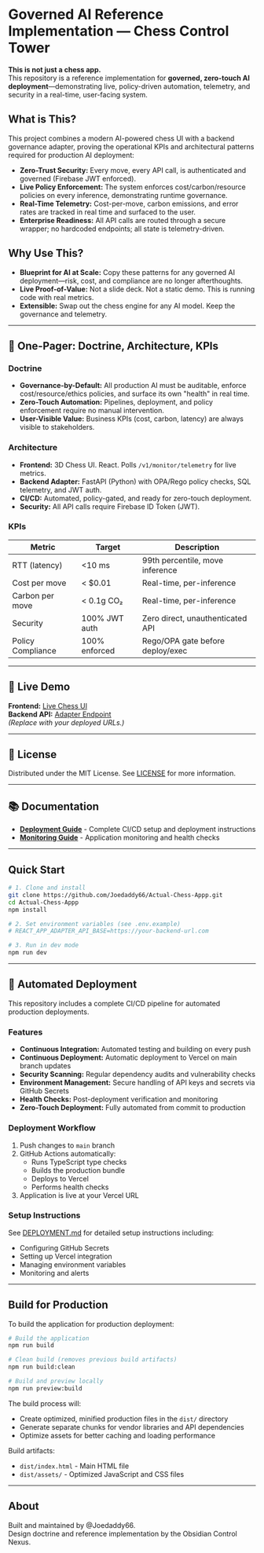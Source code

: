 # Governed AI Reference Implementation — Chess Control Tower

**This is not just a chess app.**  
This repository is a reference implementation for **governed, zero-touch AI deployment**—demonstrating live, policy-driven automation, telemetry, and security in a real-time, user-facing system.

## What is This?

This project combines a modern AI-powered chess UI with a backend governance adapter, proving the operational KPIs and architectural patterns required for production AI deployment:

- **Zero-Trust Security:** Every move, every API call, is authenticated and governed (Firebase JWT enforced).
- **Live Policy Enforcement:** The system enforces cost/carbon/resource policies on every inference, demonstrating runtime governance.
- **Real-Time Telemetry:** Cost-per-move, carbon emissions, and error rates are tracked in real time and surfaced to the user.
- **Enterprise Readiness:** All API calls are routed through a secure wrapper; no hardcoded endpoints; all state is telemetry-driven.

## Why Use This?

- **Blueprint for AI at Scale:** Copy these patterns for any governed AI deployment—risk, cost, and compliance are no longer afterthoughts.
- **Live Proof-of-Value:** Not a slide deck. Not a static demo. This is running code with real metrics.
- **Extensible:** Swap out the chess engine for any AI model. Keep the governance and telemetry.

---

## 📄 One-Pager: Doctrine, Architecture, KPIs

### Doctrine

- **Governance-by-Default:** All production AI must be auditable, enforce cost/resource/ethics policies, and surface its own "health" in real time.
- **Zero-Touch Automation:** Pipelines, deployment, and policy enforcement require no manual intervention.
- **User-Visible Value:** Business KPIs (cost, carbon, latency) are always visible to stakeholders.

### Architecture

- **Frontend:** 3D Chess UI. React. Polls `/v1/monitor/telemetry` for live metrics.
- **Backend Adapter:** FastAPI (Python) with OPA/Rego policy checks, SQL telemetry, and JWT auth.
- **CI/CD:** Automated, policy-gated, and ready for zero-touch deployment.
- **Security:** All API calls require Firebase ID Token (JWT).

### KPIs

| Metric                | Target          | Description                      |
|-----------------------|----------------|----------------------------------|
| RTT (latency)         | <10 ms         | 99th percentile, move inference  |
| Cost per move         | < $0.01        | Real-time, per-inference         |
| Carbon per move       | < 0.1g CO₂     | Real-time, per-inference         |
| Security              | 100% JWT auth  | Zero direct, unauthenticated API |
| Policy Compliance     | 100% enforced  | Rego/OPA gate before deploy/exec |

---

## 🚀 Live Demo

**Frontend:** [Live Chess UI](https://your-frontend-url.com)  
**Backend API:** [Adapter Endpoint](https://your-backend-url.com)  
*(Replace with your deployed URLs.)*

---

## 📝 License

Distributed under the MIT License. See [LICENSE](LICENSE) for more information.

---

## 📚 Documentation

- **[Deployment Guide](DEPLOYMENT.md)** - Complete CI/CD setup and deployment instructions
- **[Monitoring Guide](MONITORING.md)** - Application monitoring and health checks

---

## Quick Start

```sh
# 1. Clone and install
git clone https://github.com/Joedaddy66/Actual-Chess-Appp.git
cd Actual-Chess-Appp
npm install

# 2. Set environment variables (see .env.example)
# REACT_APP_ADAPTER_API_BASE=https://your-backend-url.com

# 3. Run in dev mode
npm run dev
```

---

## 🚀 Automated Deployment

This repository includes a complete CI/CD pipeline for automated production deployments.

### Features

- **Continuous Integration:** Automated testing and building on every push
- **Continuous Deployment:** Automatic deployment to Vercel on main branch updates
- **Security Scanning:** Regular dependency audits and vulnerability checks
- **Environment Management:** Secure handling of API keys and secrets via GitHub Secrets
- **Health Checks:** Post-deployment verification and monitoring
- **Zero-Touch Deployment:** Fully automated from commit to production

### Deployment Workflow

1. Push changes to `main` branch
2. GitHub Actions automatically:
   - Runs TypeScript type checks
   - Builds the production bundle
   - Deploys to Vercel
   - Performs health checks
3. Application is live at your Vercel URL

### Setup Instructions

See [DEPLOYMENT.md](DEPLOYMENT.md) for detailed setup instructions including:
- Configuring GitHub Secrets
- Setting up Vercel integration
- Managing environment variables
- Monitoring and alerts

---

## Build for Production

To build the application for production deployment:

```bash
# Build the application
npm run build

# Clean build (removes previous build artifacts)
npm run build:clean

# Build and preview locally
npm run preview:build
```

The build process will:
- Create optimized, minified production files in the `dist/` directory
- Generate separate chunks for vendor libraries and API dependencies
- Optimize assets for better caching and loading performance

Build artifacts:
- `dist/index.html` - Main HTML file
- `dist/assets/` - Optimized JavaScript and CSS files

---

## About

Built and maintained by @Joedaddy66.  
Design doctrine and reference implementation by the Obsidian Control Nexus.
